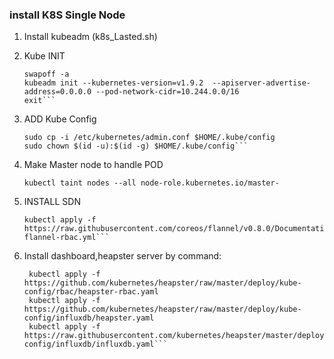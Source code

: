 ### install K8S Single Node

1. Install kubeadm (k8s_Lasted.sh)
	
2. Kube INIT

	```sudo su -
	swapoff -a
	kubeadm init --kubernetes-version=v1.9.2  --apiserver-advertise-address=0.0.0.0 --pod-network-cidr=10.244.0.0/16 
	exit```

3. ADD Kube Config

    ```mkdir -p $HOME/.kube
    sudo cp -i /etc/kubernetes/admin.conf $HOME/.kube/config
    sudo chown $(id -u):$(id -g) $HOME/.kube/config```

4. Make Master node to handle POD

	```kubectl taint nodes --all node-role.kubernetes.io/master-```


5. INSTALL SDN

    ```kubectl apply -f https://raw.githubusercontent.com/coreos/flannel/master/Documentation/kube-flannel.yml
    kubectl apply -f https://raw.githubusercontent.com/coreos/flannel/v0.8.0/Documentation/kube-flannel-rbac.yml```
	
6. Install dashboard,heapster server by command:

   ```kubectl apply -f https://raw.githubusercontent.com/kubernetes/dashboard/master/src/deploy/recommended/kubernetes-dashboard.yaml
    kubectl apply -f https://github.com/kubernetes/heapster/raw/master/deploy/kube-config/rbac/heapster-rbac.yaml
    kubectl apply -f https://github.com/kubernetes/heapster/raw/master/deploy/kube-config/influxdb/heapster.yaml
    kubectl apply -f https://raw.githubusercontent.com/kubernetes/heapster/master/deploy/kube-config/influxdb/influxdb.yaml```



